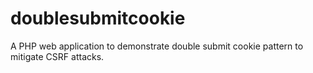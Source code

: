 # doublesubmitcookie
A PHP web application to demonstrate double submit cookie pattern to mitigate CSRF attacks.
